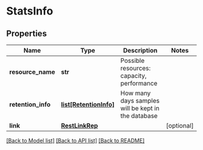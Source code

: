 # StatsInfo

## Properties
Name | Type | Description | Notes
------------ | ------------- | ------------- | -------------
**resource_name** | **str** | Possible resources: capacity, performance | 
**retention_info** | [**list[RetentionInfo]**](RetentionInfo.md) | How many days samples will be kept in the database | 
**link** | [**RestLinkRep**](RestLinkRep.md) |  | [optional] 

[[Back to Model list]](../README.md#documentation-for-models) [[Back to API list]](../README.md#documentation-for-api-endpoints) [[Back to README]](../README.md)


